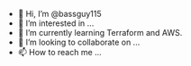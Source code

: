 - 👋 Hi, I’m @bassguy115
- 👀 I’m interested in ...
- 🌱 I’m currently learning Terraform and AWS.
- 💞️ I’m looking to collaborate on ...
- 📫 How to reach me ...

<!---
bassguy115/bassguy115 is a ✨ special ✨ repository because its `README.md` (this file) appears on your GitHub profile.
You can click the Preview link to take a look at your changes.
--->

